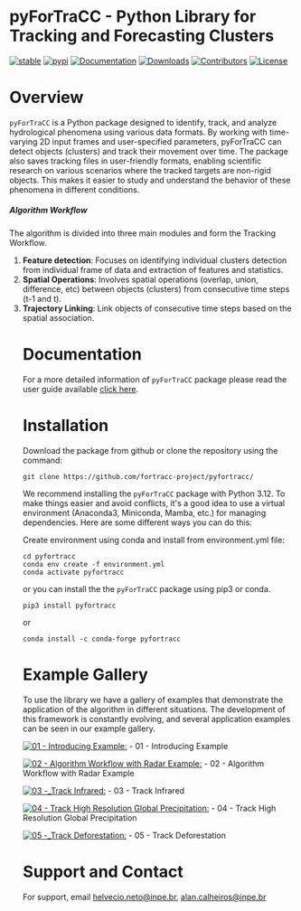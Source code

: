 pyForTraCC - Python Library for Tracking and Forecasting Clusters
=====================================================================
<!-- badges: start -->
[![stable](https://img.shields.io/badge/docs-stable-blue.svg)](https://pyfortracc.readthedocs.io)
[![pypi](https://badge.fury.io/py/pyfortracc.svg)](https://pypi.python.org/pypi/pyfortracc)
[![Documentation](https://readthedocs.org/projects/pyfortracc/badge/?version=latest)](https://pyfortracc.readthedocs.io/)
[![Downloads](https://img.shields.io/pypi/dm/pyfortracc.svg)](https://pypi.python.org/pypi/pyfortracc)
[![Contributors](https://img.shields.io/github/contributors/fortracc-project/pyfortracc.svg)](https://github.com/fortracc-project/pyfortracc/graphs/contributors)
[![License](https://img.shields.io/pypi/l/pyfortracc.svg)](https://github.com/fortracc-project/pyfortracc/blob/main/LICENSE)
<!-- badges: end -->

Overview
=====================================================================

`pyForTraCC` is a Python package designed to identify, track, and analyze hydrological phenomena using various data formats. 
By working with time-varying 2D input frames and user-specified parameters, pyForTraCC can detect objects (clusters) and track their movement over time.
The package also saves tracking files in user-friendly formats, enabling scientific research on various scenarios where the tracked targets are non-rigid objects. 
This makes it easier to study and understand the behavior of these phenomena in different conditions.

##### Algorithm Workflow

The algorithm is divided into three main modules and form the Tracking Workflow. 
<ol>
  <li><b>Feature detection</b>: Focuses on identifying individual clusters detection from individual frame of data and extraction of features and statistics.
  </li>
  <li><b>Spatial Operations</b>: Involves spatial operations (overlap, union, difference, etc) between objects (clusters) from consecutive time steps (t-1 and t).
  <li><b>Trajectory Linking</b>: Link objects of consecutive time steps based on the spatial association.
  </li>

Documentation
=====================================================================
For a more detailed information of `pyForTraCC` package please read the user guide available [click here]([https://link-url-here.org](https://github.com/fortracc-project/pyfortracc/blob/main/UserGuide.md)).


Installation
=====================================================================
Download the package from github or clone the repository using the command:

    git clone https://github.com/fortracc-project/pyfortracc/

We recommend installing the `pyForTraCC` package with Python 3.12. To make things easier and avoid conflicts, 
it's a good idea to use a virtual environment (Anaconda3, Miniconda, Mamba, etc.) for managing dependencies. 
Here are some different ways you can do this:

Create environment using conda and install from environment.yml file:
	
	cd pyfortracc
	conda env create -f environment.yml
	conda activate pyfortracc

 or you can install the the `pyForTraCC` package using pip3 or conda.

 	pip3 install pyfortracc
  or
  
  	conda install -c conda-forge pyfortracc


Example Gallery
=====================================================================
To use the library we have a gallery of examples that demonstrate the application of the algorithm in different situations.
The development of this framework is constantly evolving, and several application examples can be seen in our example gallery.

[![01 - Introducing Example:](https://colab.research.google.com/assets/colab-badge.svg)](https://colab.research.google.com/github/fortracc-project/pyfortracc/blob/main/examples/01_Introducing_Example/01_Introducing-pyFortraCC.ipynb) - 01 - Introducing Example

[![02 - Algorithm Workflow with Radar Example:](https://colab.research.google.com/assets/colab-badge.svg)](https://colab.research.google.com/github/fortracc-project/pyfortracc/blob/main/examples/02_Algorithm_Workflow_Radar_Example/02_Algorithm_Workflow.ipynb) - 02 - Algorithm Workflow with Radar Example

[![03 -_Track Infrared:](https://colab.research.google.com/assets/colab-badge.svg)](https://colab.research.google.com/github/fortracc-project/pyfortracc/blob/main/examples/03_Track-Infrared-Dataset/03_Track-Infrared-Dataset.ipynb) - 03 - Track Infrared

[![04 - Track High Resolution Global Precipitation:](https://colab.research.google.com/assets/colab-badge.svg)](https://colab.research.google.com/github/fortracc-project/pyfortracc/blob/main/examples/04_Track-High-Resolution-Global-Precipitation-Dataset/04_Track-High-Resolution-Global-Precipitation-Dataset.ipynb) - 04 - Track High Resolution Global Precipitation

[![05 -_Track Deforestation:](https://colab.research.google.com/assets/colab-badge.svg)](https://colab.research.google.com/github/fortracc-project/pyfortracc/blob/main/examples/05_Track-Deforestation-Dataset/05_Track-Deforestation-Dataset.ipynb) - 05 - Track Deforestation

Support and Contact
=====================================================================
For support, email helvecio.neto@inpe.br, alan.calheiros@inpe.br
